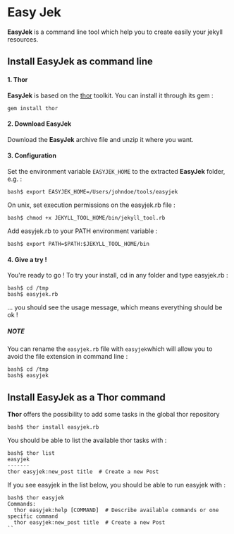 # Easy Jek

__EasyJek__ is a command line tool which help you to create easily your jekyll resources.


## Install EasyJek as command line

#### 1. Thor
__EasyJek__ is based on the [thor](https://github.com/erikhuda/thor) toolkit. You can install it through its gem :

```
gem install thor
```

#### 2. Download EasyJek
Download the __EasyJek__ archive file and unzip it where you want.

#### 3. Configuration
Set the environment variable ```EASYJEK_HOME``` to the extracted __EasyJek__ folder, e.g. :
```
bash$ export EASYJEK_HOME=/Users/johndoe/tools/easyjek
```

On unix, set execution permissions on the easyjek.rb file :
```
bash$ chmod +x JEKYLL_TOOL_HOME/bin/jekyll_tool.rb
```

Add easyjek.rb to your PATH environment variable :
```
bash$ export PATH=$PATH:$JEKYLL_TOOL_HOME/bin
```

#### 4. Give a try !
You're ready to go ! To try your install, cd in any folder and type easyjek.rb :
```
bash$ cd /tmp
bash$ easyjek.rb
```

... you should see the usage message, which means everything should be ok !


##### NOTE
You can rename the ```easyjek.rb``` file with ```easyjek```which will allow you to avoid the file extension in command line :
```
bash$ cd /tmp
bash$ easyjek
```

## Install EasyJek as a Thor command
__Thor__ offers the possibility to add some tasks in the global thor repository

```
bash$ thor install easyjek.rb
```

You should be able to list the available thor tasks with :

```
bash$ thor list
easyjek
-------
thor easyjek:new_post title  # Create a new Post
```

If you see easyjek in the list below, you should be able to run easyjek with :

```
bash$ thor easyjek
Commands:
  thor easyjek:help [COMMAND]  # Describe available commands or one specific command
  thor easyjek:new_post title  # Create a new Post
``